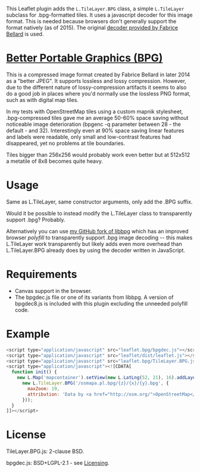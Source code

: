 This Leaflet plugin adds the `L.TileLayer.BPG` class, a simple `L.TileLayer` subclass for .bpg-formatted tiles.  It uses a javascript decoder for this image format.  This is needed because browsers don't generally support the format natively (as of 2015).  The original [decoder provided by Fabrice Bellard](http://bellard.org/bpg/) is used.

# [Better Portable Graphics (BPG)](http://bellard.org/bpg/)

This is a compressed image format created by Fabrice Bellard in later 2014 as a "better JPEG".  It supports lossless and lossy compression.  However, due to the different nature of lossy-compression artifacts it seems to also do a good job in places where you'd normally use the lossless PNG format, such as with digital map tiles.

In my tests with OpenStreetMap tiles using a custom mapnik stylesheet, .bpg-compressed tiles gave me an average 50-60% space saving without noticeable image deterioration (bpgenc -q parameter between 28 - the default - and 32).  Interestingly even at 90% space saving linear features and labels were readable, only small and low-contrast features had disappeared, yet no problems at tile boundaries.

Tiles bigger than 256x256 would probably work even better but at 512x512 a metatile of 8x8 becomes quite heavy.

# Usage

Same as L.TileLayer, same constructor arguments, only add the .BPG suffix.

Would it be possible to instead modify the L.TileLayer class to transparently support .bpg? Probably.

Alternatively you can use [my GitHub fork of libbpg](https://github.com/balrog-kun/libbpg) which has an improved browser _polyfill_ to transparently support .bpg image decoding -- this makes L.TileLayer work transparently but likely adds even more overhead than L.TileLayer.BPG already does by using the decoder written in JavaScript.

# Requirements

* Canvas support in the browser.
* The bpgdec.js file or one of its variants from libbpg.  A version of bpgdec8.js is included with this plugin excluding the unneeded polyfill code.

# Example

```js
<script type="application/javascript" src="leaflet.bpg/bpgdec.js"></script>
<script type="application/javascript" src="leaflet/dist/leaflet.js"></script>
<script type="application/javascript" src="leaflet.bpg/TileLayer.BPG.js"></script>
<script type="application/javascript"><![CDATA[
  function init() {
    new L.Map('mapcontainer').setView(new L.LatLng(52, 21), 16).addLayer(
      new L.TileLayer.BPG('/osmapa.pl.bpg/{z}/{x}/{y}.bpg', {
        maxZoom: 19,
        attribution: 'Data by <a href="http://osm.org/">OpenStreetMap</a>',
      }));
  }
]]></script>
```

# License

TileLayer.BPG.js: 2-clause BSD.

bpgdec.js: BSD+LGPL-2.1 - see [Licensing](http://bellard.org/bpg/).
